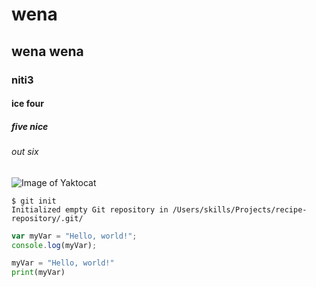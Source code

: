 # wena
## wena wena
### niti3
#### ice four
##### five nice
###### out six

![Image of Yaktocat](https://octodex.github.com/images/yaktocat.png)

```
$ git init
Initialized empty Git repository in /Users/skills/Projects/recipe-repository/.git/
```

``` javascript
var myVar = "Hello, world!";
console.log(myVar);
```

``` python
myVar = "Hello, world!"
print(myVar)
```
